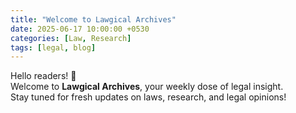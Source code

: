 ```yaml
---
title: "Welcome to Lawgical Archives"
date: 2025-06-17 10:00:00 +0530
categories: [Law, Research]
tags: [legal, blog]
---
```


Hello readers! 👋  
Welcome to **Lawgical Archives**, your weekly dose of legal insight.  
Stay tuned for fresh updates on laws, research, and legal opinions!
